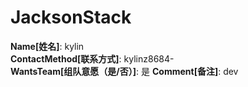 # JacksonStack

**Name[姓名]**: kylin  
**ContactMethod[联系方式]**: kylinz8684-  
**WantsTeam[组队意愿（是/否）]**: 是
**Comment[备注]**: dev  
